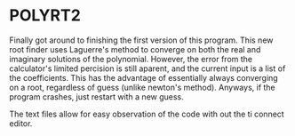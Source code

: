 # POLYRT2

Finally got around to finishing the first version of this program. This new root finder uses Laguerre's method to converge on both the real and imaginary solutions of the polynomial. However, the error from the calculator's limited percision is still aparent, and the current input is a list of the coefficients. This has the advantage of essentially always converging on a root, regardless of guess (unlike newton's method). Anyways, if the program crashes, just restart with a new guess.

The text files allow for easy observation of the code with out the ti connect editor.
